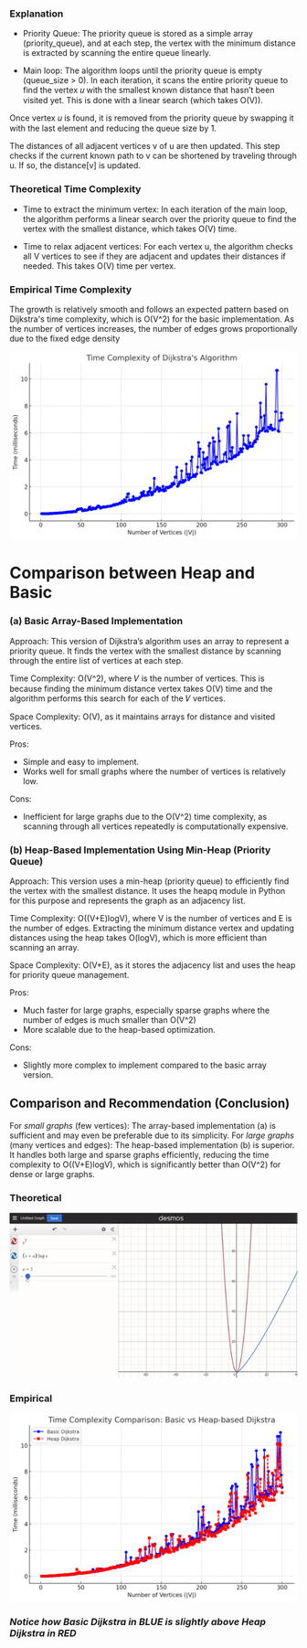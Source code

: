 ### Explanation

- Priority Queue:
The priority queue is stored as a simple array (priority_queue), and at each step, the vertex with the minimum distance is extracted by scanning the entire queue linearly.

- Main loop:
The algorithm loops until the priority queue is empty (queue_size > 0).
In each iteration, it scans the entire priority queue to find the vertex 
𝑢 with the smallest known distance that hasn’t been visited yet. This is done with a linear search (which takes O(V)).

Once vertex 𝑢 is found, it is removed from the priority queue by swapping it with the last element and reducing the queue size by 1.

The distances of all adjacent vertices v of u are then updated. This step checks if the current known path to v can be shortened by traveling through u. If so, the distance[v] is updated.

### Theoretical Time Complexity

- Time to extract the minimum vertex:
In each iteration of the main loop, the algorithm performs a linear search over the priority queue to find the vertex with the smallest distance, which takes O(V) time.

- Time to relax adjacent vertices:
For each vertex u, the algorithm checks all V vertices to see if they are adjacent and updates their distances if needed. This takes O(V) time per vertex.

### Empirical Time Complexity

The growth is relatively smooth and follows an expected pattern based on Dijkstra's time complexity, which is O(V^2) for the basic implementation. As the number of vertices increases, the number of edges grows proportionally due to the fixed edge density

![alt text](TimeComplexityofArrayDijkstra_wrt_V_E.png)

# Comparison between Heap and Basic

### (a) Basic Array-Based Implementation

Approach: This version of Dijkstra’s algorithm uses an array to represent a priority queue. It finds the vertex with the smallest distance by scanning through the entire list of vertices at each step.

Time Complexity: O(V^2), where 𝑉 is the number of vertices. This is because finding the minimum distance vertex takes O(V) time and the algorithm performs this search for each of the 𝑉 vertices.

Space Complexity: O(V), as it maintains arrays for distance and visited vertices.

Pros:
- Simple and easy to implement.
- Works well for small graphs where the number of vertices is relatively low.

Cons:
- Inefficient for large graphs due to the 
O(V^2) time complexity, as scanning through all vertices repeatedly is computationally expensive.


### (b) Heap-Based Implementation Using Min-Heap (Priority Queue)

Approach: This version uses a min-heap (priority queue) to efficiently find the vertex with the smallest distance. It uses the heapq module in Python for this purpose and represents the graph as an adjacency list.

Time Complexity: O((V+E)logV), where V is the number of vertices and E is the number of edges. Extracting the minimum distance vertex and updating distances using the heap takes O(logV), which is more efficient than scanning an array.

Space Complexity: O(V+E), as it stores the adjacency list and uses the heap for priority queue management.

Pros:
- Much faster for large graphs, especially sparse graphs where the number of edges is much smaller than O(V^2)
- More scalable due to the heap-based optimization.

Cons:
- Slightly more complex to implement compared to the basic array version.

## Comparison and Recommendation (Conclusion)
For *small graphs* (few vertices): The array-based implementation (a) is sufficient and may even be preferable due to its simplicity.
For *large graphs* (many vertices and edges): The heap-based implementation (b) is superior. It handles both large and sparse graphs efficiently, reducing the time complexity to O((V+E)logV), which is significantly better than O(V^2) for dense or large graphs.

### Theoretical
![alt text](TheoreticalDijkstraTimeComplexity.gif)

### Empirical
![alt text](TimeComplexityofComparison_Basic_Heap.png)

### *Notice how Basic Dijkstra in BLUE is slightly above Heap Dijkstra in RED*